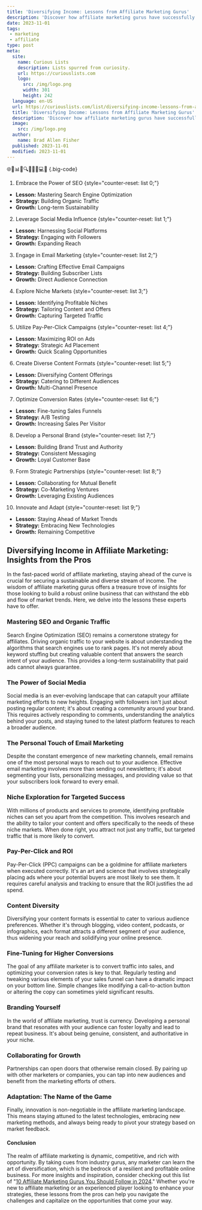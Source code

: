 ```yaml
---
title: 'Diversifying Income: Lessons from Affiliate Marketing Gurus'
description: 'Discover how affiliate marketing gurus have successfully diversified their income streams. Gain insights and strategies to inspire your curious mind.'
date: 2023-11-01
tags:
 - marketing
 - affiliate
type: post
meta:
  site:
    name: Curious Lists
    description: Lists spurred from curiosity.
    url: https://curiouslists.com
    logo:
      src: /img/logo.png
      width: 301
      height: 242
  language: en-US
  url: https://curiouslists.com/list/diversifying-income-lessons-from-affiliate-marketing-gurus
  title: 'Diversifying Income: Lessons from Affiliate Marketing Gurus'
  description: 'Discover how affiliate marketing gurus have successfully diversified their income streams. Gain insights and strategies to inspire your curious mind.'
  image:
    src: /img/logo.png
  author:
    name: Brad Allen Fisher
  published: 2023-11-01
  modified: 2023-11-01
---
```



🌐💼📊💡🔍🎯💸🌟💻🤝 {.big-code}

1. Embrace the Power of SEO {style="counter-reset: list 0;"}
  - **Lesson:** Mastering Search Engine Optimization
  - **Strategy:** Building Organic Traffic
  - **Growth:** Long-term Sustainability

2. Leverage Social Media Influence {style="counter-reset: list 1;"}
  - **Lesson:** Harnessing Social Platforms
  - **Strategy:** Engaging with Followers
  - **Growth:** Expanding Reach

3. Engage in Email Marketing {style="counter-reset: list 2;"}
  - **Lesson:** Crafting Effective Email Campaigns
  - **Strategy:** Building Subscriber Lists
  - **Growth:** Direct Audience Connection

4. Explore Niche Markets {style="counter-reset: list 3;"}
  - **Lesson:** Identifying Profitable Niches
  - **Strategy:** Tailoring Content and Offers
  - **Growth:** Capturing Targeted Traffic

5. Utilize Pay-Per-Click Campaigns {style="counter-reset: list 4;"}
  - **Lesson:** Maximizing ROI on Ads
  - **Strategy:** Strategic Ad Placement
  - **Growth:** Quick Scaling Opportunities

6. Create Diverse Content Formats {style="counter-reset: list 5;"}
  - **Lesson:** Diversifying Content Offerings
  - **Strategy:** Catering to Different Audiences
  - **Growth:** Multi-Channel Presence

7. Optimize Conversion Rates {style="counter-reset: list 6;"}
  - **Lesson:** Fine-tuning Sales Funnels
  - **Strategy:** A/B Testing
  - **Growth:** Increasing Sales Per Visitor

8. Develop a Personal Brand {style="counter-reset: list 7;"}
  - **Lesson:** Building Brand Trust and Authority
  - **Strategy:** Consistent Messaging
  - **Growth:** Loyal Customer Base

9. Form Strategic Partnerships {style="counter-reset: list 8;"}
  - **Lesson:** Collaborating for Mutual Benefit
  - **Strategy:** Co-Marketing Ventures
  - **Growth:** Leveraging Existing Audiences

10. Innovate and Adapt {style="counter-reset: list 9;"}
  - **Lesson:** Staying Ahead of Market Trends
  - **Strategy:** Embracing New Technologies
  - **Growth:** Remaining Competitive


## Diversifying Income in Affiliate Marketing: Insights from the Pros

In the fast-paced world of affiliate marketing, staying ahead of the curve is crucial for securing a sustainable and diverse stream of income. The wisdom of affiliate marketing gurus offers a treasure trove of insights for those looking to build a robust online business that can withstand the ebb and flow of market trends. Here, we delve into the lessons these experts have to offer.

### Mastering SEO and Organic Traffic

Search Engine Optimization (SEO) remains a cornerstone strategy for affiliates. Driving organic traffic to your website is about understanding the algorithms that search engines use to rank pages. It's not merely about keyword stuffing but creating valuable content that answers the search intent of your audience. This provides a long-term sustainability that paid ads cannot always guarantee.

### The Power of Social Media

Social media is an ever-evolving landscape that can catapult your affiliate marketing efforts to new heights. Engaging with followers isn't just about posting regular content; it's about creating a community around your brand. This requires actively responding to comments, understanding the analytics behind your posts, and staying tuned to the latest platform features to reach a broader audience.

### The Personal Touch of Email Marketing

Despite the constant emergence of new marketing channels, email remains one of the most personal ways to reach out to your audience. Effective email marketing involves more than sending out newsletters; it's about segmenting your lists, personalizing messages, and providing value so that your subscribers look forward to every email.

### Niche Exploration for Targeted Success

With millions of products and services to promote, identifying profitable niches can set you apart from the competition. This involves research and the ability to tailor your content and offers specifically to the needs of these niche markets. When done right, you attract not just any traffic, but targeted traffic that is more likely to convert.

### Pay-Per-Click and ROI

Pay-Per-Click (PPC) campaigns can be a goldmine for affiliate marketers when executed correctly. It's an art and science that involves strategically placing ads where your potential buyers are most likely to see them. It requires careful analysis and tracking to ensure that the ROI justifies the ad spend.

### Content Diversity

Diversifying your content formats is essential to cater to various audience preferences. Whether it's through blogging, video content, podcasts, or infographics, each format attracts a different segment of your audience, thus widening your reach and solidifying your online presence.

### Fine-Tuning for Higher Conversions

The goal of any affiliate marketer is to convert traffic into sales, and optimizing your conversion rates is key to that. Regularly testing and tweaking various elements of your sales funnel can have a dramatic impact on your bottom line. Simple changes like modifying a call-to-action button or altering the copy can sometimes yield significant results.

### Branding Yourself

In the world of affiliate marketing, trust is currency. Developing a personal brand that resonates with your audience can foster loyalty and lead to repeat business. It's about being genuine, consistent, and authoritative in your niche.

### Collaborating for Growth

Partnerships can open doors that otherwise remain closed. By pairing up with other marketers or companies, you can tap into new audiences and benefit from the marketing efforts of others.

### Adaptation: The Name of the Game

Finally, innovation is non-negotiable in the affiliate marketing landscape. This means staying attuned to the latest technologies, embracing new marketing methods, and always being ready to pivot your strategy based on market feedback.

#### Conclusion

The realm of affiliate marketing is dynamic, competitive, and rich with opportunity. By taking cues from industry gurus, any marketer can learn the art of diversification, which is the bedrock of a resilient and profitable online business. For more insights and inspiration, consider checking out this list of "[10 Affiliate Marketing Gurus You Should Follow in 2024](link)." Whether you're new to affiliate marketing or an experienced player looking to enhance your strategies, these lessons from the pros can help you navigate the challenges and capitalize on the opportunities that come your way.